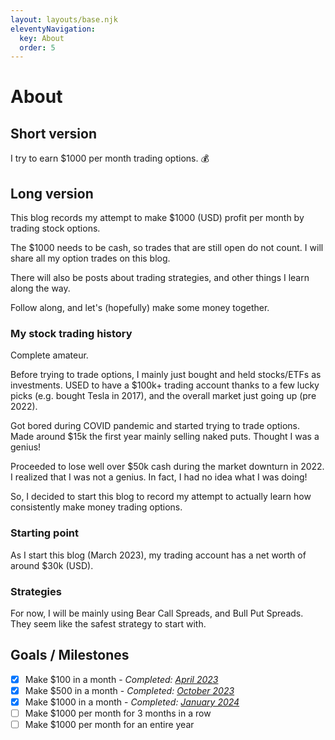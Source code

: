 ```yaml
---
layout: layouts/base.njk
eleventyNavigation:
  key: About
  order: 5
---
```

# About

## Short version

I try to earn $1000 per month trading options. 💰


## Long version
This blog records my attempt to make $1000 (USD) profit per month by trading stock options.  

The $1000 needs to be cash, so trades that are still open do not count. I will share all my option trades on this blog.  

There will also be posts about trading strategies, and other things I learn along the way.  

Follow along, and let's (hopefully) make some money together.

### My stock trading history
Complete amateur.  

Before trying to trade options, I mainly just bought and held stocks/ETFs as investments.  USED to have a $100k+ trading account thanks to a few lucky picks (e.g. bought Tesla in 2017), and the overall market just going up (pre 2022).  

Got bored during COVID pandemic and started trying to trade options.  Made around $15k the first year mainly selling naked puts.  Thought I was a genius!

Proceeded to lose well over $50k cash during the market downturn in 2022.  I realized that I was not a genius.  In fact, I had no idea what I was doing! 

So, I decided to start this blog to record my attempt to actually learn how consistently make money trading options.

### Starting point 
As I start this blog (March 2023), my trading account has a net worth of around $30k (USD).

### Strategies
For now, I will be mainly using Bear Call Spreads, and Bull Put Spreads.  They seem like the safest strategy to start with.

## Goals / Milestones

- [x] Make $100 in a month - *Completed: <a href="/how-i-made-288-in-april-2023/">April 2023</a>*
- [x] Make $500 in a month - *Completed: <a href="/how-i-made-755-in-october-2023-trading-options/">October 2023</a>*
- [x] Make $1000 in a month - *Completed: <a href="/how-i-made-1604-in-january-2024-trading-options/">January 2024</a>*
- [ ] Make $1000 per month for 3 months in a row
- [ ] Make $1000 per month for an entire year
